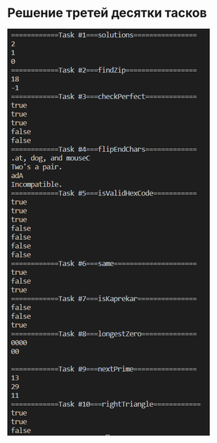 # Решение третей десятки тасков

![result](https://github.com/Ghostik-gh/JavaCourse/blob/main/Task3/result.png)
